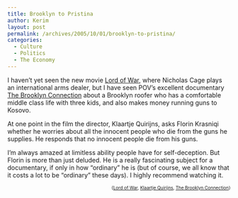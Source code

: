 ```yaml
---
title: Brooklyn to Pristina
author: Kerim
layout: post
permalink: /archives/2005/10/01/brooklyn-to-pristina/
categories:
  - Culture
  - Politics
  - The Economy
---
```

I haven&#8217;t yet seen the new movie <a href="http://www.apple.com/trailers/lions_gate/lord_of_war/large.html" onclick="_gaq.push(['_trackEvent', 'outbound-article', 'http://www.apple.com/trailers/lions_gate/lord_of_war/large.html', 'Lord of War']);" >Lord of War</a>, where Nicholas Cage plays an international arms dealer, but I have seen POV&#8217;s excellent documentary <a href="http://www.pbs.org/pov/pov2005/thebrooklynconnection/index.html" onclick="_gaq.push(['_trackEvent', 'outbound-article', 'http://www.pbs.org/pov/pov2005/thebrooklynconnection/index.html', 'The Brooklyn Connection']);" >The Brooklyn Connection</a> about a Brooklyn roofer who has a comfortable middle class life with three kids, and also makes money running guns to Kosovo.

At one point in the film the director, Klaartje Quirijns, asks Florin Krasniqi whether he worries about all the innocent people who die from the guns he supplies. He responds that no innocent people die from his guns.

I&#8217;m always amazed at limitless ability people have for self-deception. But Florin is more than just deluded. He is a really fascinating subject for a documentary, if only in how &#8220;ordinary&#8221; he is (but of course, we all know that it costs a lot to be &#8220;ordinary&#8221; these days). I highly recommend watching it.  
<!-- technorati tags start -->

<div style="text-align:right;">
  <span style="font-size:x-small;">{<a href="http://www.technorati.com/tag/Lord of War" onclick="_gaq.push(['_trackEvent', 'outbound-article', 'http://www.technorati.com/tag/Lord of War', 'Lord of War']);"  rel="tag">Lord of War</a>, <a href="http://www.technorati.com/tag/Klaartje Quirijns" onclick="_gaq.push(['_trackEvent', 'outbound-article', 'http://www.technorati.com/tag/Klaartje Quirijns', 'Klaartje Quirijns']);"  rel="tag">Klaartje Quirijns</a>, <a href="http://www.technorati.com/tag/The Brooklyn Connection" onclick="_gaq.push(['_trackEvent', 'outbound-article', 'http://www.technorati.com/tag/The Brooklyn Connection', 'The Brooklyn Connection']);"  rel="tag">The Brooklyn Connection</a>}</span>


<!-- technorati tags end -->

